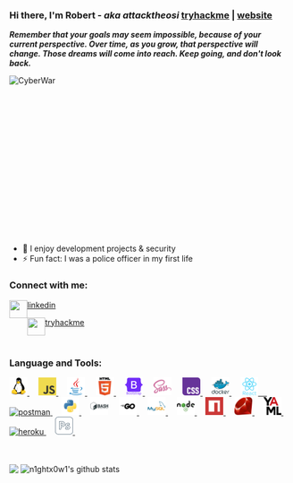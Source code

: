 ### Hi there, I'm Robert - *aka* *attacktheosi* [tryhackme] | [website]


_**Remember that your goals may seem impossible, because of your current perspective.  Over time, as you grow, that perspective will change.  Those dreams will come into reach.  Keep going, and don't look back.**_

<img align="right" src="https://media.giphy.com/media/ELham0Mveox9e/giphy.gif" alt="CyberWar" width="600" height="300">

- 🔭 I enjoy development projects & security
- ⚡ Fun fact: I was a police officer in my first life

### Connect with me:

<img align="left" height="32" width="32" src="https://cdn.jsdelivr.net/npm/simple-icons@v6/icons/linkedin.svg" />
 
[linkedin]

<img align="left" height="32" width="32" src="https://cdn.jsdelivr.net/npm/simple-icons@v6/icons/tryhackme.svg" />
 
[tryhackme]

<br />

### Language and Tools:

<a href="https://www.linux.org/" target="_blank"> <img src="https://raw.githubusercontent.com/devicons/devicon/master/icons/linux/linux-original.svg" alt="linux" width="32" height="32"/> </a>&nbsp; &nbsp; 
<a href="https://www.java.com" target="_blank"><img height="32" width="32" src="https://raw.githubusercontent.com/github/explore/80688e429a7d4ef2fca1e82350fe8e3517d3494d/topics/javascript/javascript.png" /> </a> &nbsp; &nbsp; 
<a href="https://www.java.com" target="_blank"> <img src="https://raw.githubusercontent.com/devicons/devicon/master/icons/java/java-original.svg" alt="java" width="32" height="32"/> </a>&nbsp; &nbsp; 
<a href="https://www.w3.org/html/" target="_blank"><img height="32" width="32" src="https://raw.githubusercontent.com/github/explore/80688e429a7d4ef2fca1e82350fe8e3517d3494d/topics/html/html.png" /> </a> &nbsp; &nbsp; 
<a href="https://getbootstrap.com" target="_blank"> <img src="https://raw.githubusercontent.com/devicons/devicon/master/icons/bootstrap/bootstrap-plain-wordmark.svg" alt="bootstrap" width="32" height="32"/> </a>&nbsp; &nbsp; 
<img height="32" width="32" src="https://raw.githubusercontent.com/github/explore/80688e429a7d4ef2fca1e82350fe8e3517d3494d/topics/sass/sass.png" /> &nbsp; &nbsp; 
<a href="https://www.w3schools.com/css/" target="_blank"><img height="32" width="32" src="https://raw.githubusercontent.com/github/explore/80688e429a7d4ef2fca1e82350fe8e3517d3494d/topics/css/css.png" /> </a> &nbsp; &nbsp; 
<a href="https://www.docker.com/" target="_blank"> <img src="https://raw.githubusercontent.com/devicons/devicon/master/icons/docker/docker-original-wordmark.svg" alt="docker" width="32" height="32"/> </a> &nbsp; &nbsp; 
<a href="https://reactjs.org/" target="_blank"> <img src="https://raw.githubusercontent.com/devicons/devicon/master/icons/react/react-original-wordmark.svg" alt="react" width="32" height="32"/> &nbsp; &nbsp; 
<a href="https://postman.com" target="_blank"> <img src="https://www.vectorlogo.zone/logos/getpostman/getpostman-icon.svg" alt="postman" width="32" height="32"/> </a> &nbsp; &nbsp;
<a href="https://www.python.org/" target="_blank"><img height="32" width="32" src="https://raw.githubusercontent.com/github/explore/80688e429a7d4ef2fca1e82350fe8e3517d3494d/topics/python/python.png" /> </a> &nbsp; &nbsp; 
<img height="32" width="32" src="https://raw.githubusercontent.com/github/explore/80688e429a7d4ef2fca1e82350fe8e3517d3494d/topics/bash/bash.png" /> &nbsp; &nbsp; 
<a href="https://go.dev/" target="_blank"><img height="32" width="32" src="https://raw.githubusercontent.com/github/explore/80688e429a7d4ef2fca1e82350fe8e3517d3494d/topics/go/go.png" /> </a> &nbsp; &nbsp; 
<a href="https://www.mysql.com/" target="_blank"> <img src="https://raw.githubusercontent.com/devicons/devicon/master/icons/mysql/mysql-original-wordmark.svg" alt="mysql" width="32" height="32"/> </a> &nbsp; &nbsp; 
<a href="https://nodejs.org" target="_blank"> <img src="https://raw.githubusercontent.com/devicons/devicon/master/icons/nodejs/nodejs-original-wordmark.svg" alt="nodejs" width="32" height="32"/> </a>  &nbsp; &nbsp; 
<a href="https://www.npmjs.com/" target="_blank">
<img height="32" width="32" src="https://raw.githubusercontent.com/github/explore/80688e429a7d4ef2fca1e82350fe8e3517d3494d/topics/npm/npm.png" /> </a> &nbsp; &nbsp;
<a href="https://www.ruby-lang.org/en/" target="_blank"> <img height="32" width="32" src="https://raw.githubusercontent.com/github/explore/80688e429a7d4ef2fca1e82350fe8e3517d3494d/topics/ruby/ruby.png" /> </a>&nbsp; &nbsp; 
<a href="https://yaml.org/" target="_blank"><img height="32" width="32" src="https://raw.githubusercontent.com/github/explore/80688e429a7d4ef2fca1e82350fe8e3517d3494d/topics/yaml/yaml.png" /> </a> &nbsp; &nbsp;
<a href="https://heroku.com" target="_blank"> <img src="https://www.vectorlogo.zone/logos/heroku/heroku-icon.svg" alt="heroku" width="32" height="32"/> </a> &nbsp; &nbsp;
<a href="https://www.photoshop.com/en" target="_blank"> <img src="https://raw.githubusercontent.com/devicons/devicon/master/icons/photoshop/photoshop-line.svg" alt="photoshop" width="32" height="32"/> </a>&nbsp; &nbsp;

<br />
<br />


  <img align="center" src="https://github-readme-stats.vercel.app/api/top-langs/?username=n1ghtx0w1&theme=dark">


 <img align="center" src="https://github-readme-stats.vercel.app/api?username=n1ghtx0w1&show_icons=true&theme=dark&line_height=30" alt="n1ghtx0w1's github stats"/>


[website]: https://www.headsec.blog
[linkedin]: https://www.linkedin.com/in/robert-head-0x0
[tryhackme]: https://tryhackme.com/p/Attacktheosi


